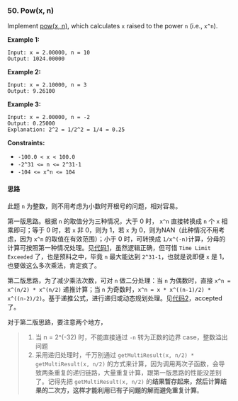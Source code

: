 ### 50. Pow(x, n)

Implement [pow(x, n)](http://www.cplusplus.com/reference/valarray/pow/), which calculates `x` raised to the power `n` (i.e., `x^n`).

 

**Example 1:**

```
Input: x = 2.00000, n = 10
Output: 1024.00000
```

**Example 2:**

```
Input: x = 2.10000, n = 3
Output: 9.26100
```

**Example 3:**

```
Input: x = 2.00000, n = -2
Output: 0.25000
Explanation: 2^2 = 1/2^2 = 1/4 = 0.25
```

 

**Constraints:**

- `-100.0 < x < 100.0`
- `-2^31 <= n <= 2^31-1`
- `-104 <= x^n <= 104`

#### 思路

此题 `n` 为整数，则不用考虑为小数时开根号的问题，相对容易。

第一版思路。根据 `n` 的取值分为三种情况，大于 0 时， `x^n` 直接转换成 `n` 个 `x` 相乘即可；等于 0 时，若 `x` 非 0，则为 1，若 `x` 为 0，则为NAN（此种情况不用考虑，因为 `x^n` 的取值在有效范围）；小于 0 时，可转换成 `1/x^(-n)`计算，分母的计算可按照第一种情况处理。见[代码1](Solution.java)，虽然逻辑正确，但可惜 `Time Limit Exceeded` 了，也是预料之中，毕竟 `n` 最大能达到 `2^31-1`，也就是说即便 `x` 是 1，也要做这么多次乘法，肯定疯了。

第二版思路，为了减少乘法次数，可对 `n` 做二分处理：当 `n` 为偶数时，直接 `x^n = x^(n/2) * x^(n/2)` 递推计算；当 `n` 为奇数时，`x^n = x * x^((n-1)/2) * x^((n-2)/2)`。基于递推公式，进行递归或动态规划处理。见[代码2](Solution2.java)，accepted 了。

对于第二版思路，要注意两个地方，

> 1. 当 n = 2^(-32) 时，不能直接通过 `-n` 转为正数的边界 case，整数溢出问题
> 2. 采用递归处理时，千万别通过 `getMultiResult(x, n/2) * getMultiResult(x, n/2)` 的方式来计算，因为调用两次子函数，会导致两条重复的递归链路，大量重复计算，跟第一版思路的性能没差别了。记得先把 `getMultiResult(x, n/2)` 的**结果暂存起来，然后计算结果的二次方，这样才能利用已有子问题的解而避免重复计算**。